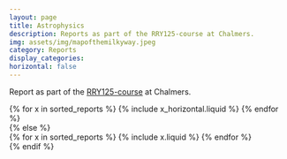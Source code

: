 ```yaml
---
layout: page
title: Astrophysics
description: Reports as part of the RRY125-course at Chalmers.
img: assets/img/mapofthemilkyway.jpeg
category: Reports
display_categories:
horizontal: false
---
```

<!-- markdownlint-disable MD033 -->
<p>Report as part of the <a href="https://stommen.github.io/courses/rry125/" target="_blank" rel="noopener noreferrer">RRY125-course</a> at Chalmers.<p>

<div class="reports>
<!-- Display projects without categories -->

{% assign sorted_reports= site.reports %}

  <!-- Generate cards for each project -->

{% if page.horizontal %}

  <div class="container">
    <div class="row row-cols-1 row-cols-md-2">
    {% for x in sorted_reports %}
      {% include x_horizontal.liquid %}
    {% endfor %}
    </div>
  </div>
{% else %}
  <div class="row row-cols-1 row-cols-md-3">
    {% for x in sorted_reports %}
      {% include x.liquid %}
    {% endfor %}
  </div>
{% endif %}
</div>
